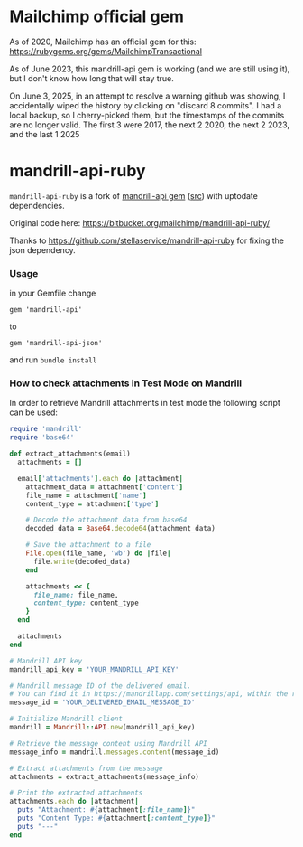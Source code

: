 # Mailchimp official gem
As of 2020, Mailchimp has an official gem for this: https://rubygems.org/gems/MailchimpTransactional

As of June 2023, this mandrill-api gem is working (and we are still using it), but I don't know how long that will stay true.

On June 3, 2025, in an attempt to resolve a warning github was showing, I accidentally wiped the history by clicking on "discard 8 commits".  I had a local backup, so I cherry-picked them, but the timestamps of the commits are no longer valid.  The first 3 were 2017, the next 2 2020, the next 2 2023, and the last 1 2025

# mandrill-api-ruby


`mandrill-api-ruby` is a fork of [mandrill-api gem](https://www.ruby-toolbox.com/projects/mandrill-api) ([src](https://bitbucket.org/mailchimp/mandrill-api-ruby/src/master/)) with uptodate dependencies.

Original code here: https://bitbucket.org/mailchimp/mandrill-api-ruby/

Thanks to https://github.com/stellaservice/mandrill-api-ruby for fixing the json dependency.

### Usage

in your  Gemfile change

```
gem 'mandrill-api'
```

to

```
gem 'mandrill-api-json'
```

and run `bundle install`

### How to check attachments in Test Mode on Mandrill

In order to retrieve Mandrill attachments in test mode the following script can be used:

```ruby
require 'mandrill'
require 'base64'

def extract_attachments(email)
  attachments = []

  email['attachments'].each do |attachment|
    attachment_data = attachment['content']
    file_name = attachment['name']
    content_type = attachment['type']

    # Decode the attachment data from base64
    decoded_data = Base64.decode64(attachment_data)

    # Save the attachment to a file
    File.open(file_name, 'wb') do |file|
      file.write(decoded_data)
    end

    attachments << {
      file_name: file_name,
      content_type: content_type
    }
  end

  attachments
end

# Mandrill API key
mandrill_api_key = 'YOUR_MANDRILL_API_KEY'

# Mandrill message ID of the delivered email.
# You can find it in https://mandrillapp.com/settings/api, within the request of the email sent.
message_id = 'YOUR_DELIVERED_EMAIL_MESSAGE_ID'

# Initialize Mandrill client
mandrill = Mandrill::API.new(mandrill_api_key)

# Retrieve the message content using Mandrill API
message_info = mandrill.messages.content(message_id)

# Extract attachments from the message
attachments = extract_attachments(message_info)

# Print the extracted attachments
attachments.each do |attachment|
  puts "Attachment: #{attachment[:file_name]}"
  puts "Content Type: #{attachment[:content_type]}"
  puts "---"
end

```
